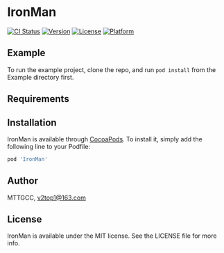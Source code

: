 # IronMan

[![CI Status](https://img.shields.io/travis/MTTGCC/IronMan.svg?style=flat)](https://travis-ci.org/MTTGCC/IronMan)
[![Version](https://img.shields.io/cocoapods/v/IronMan.svg?style=flat)](https://cocoapods.org/pods/IronMan)
[![License](https://img.shields.io/cocoapods/l/IronMan.svg?style=flat)](https://cocoapods.org/pods/IronMan)
[![Platform](https://img.shields.io/cocoapods/p/IronMan.svg?style=flat)](https://cocoapods.org/pods/IronMan)

## Example

To run the example project, clone the repo, and run `pod install` from the Example directory first.

## Requirements

## Installation

IronMan is available through [CocoaPods](https://cocoapods.org). To install
it, simply add the following line to your Podfile:

```ruby
pod 'IronMan'
```

## Author

MTTGCC, v2top1@163.com

## License

IronMan is available under the MIT license. See the LICENSE file for more info.
